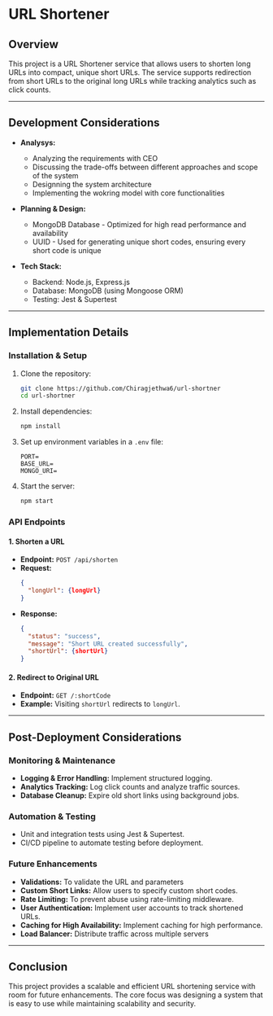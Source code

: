 # URL Shortener

## Overview
This project is a URL Shortener service that allows users to shorten long URLs into compact, unique short URLs. The service supports redirection from short URLs to the original long URLs while tracking analytics such as click counts.

---

## Development Considerations
- **Analysys:**
  - Analyzing the requirements with CEO
  - Discussing the trade-offs between different approaches and scope of the system
  - Designning the system architecture
  - Implementing the wokring model with core functionalities

- **Planning & Design:**
  - MongoDB Database - Optimized for high read performance and availability
  - UUID - Used for generating unique short codes, ensuring every short code is unique

- **Tech Stack:**
  - Backend: Node.js, Express.js
  - Database: MongoDB (using Mongoose ORM)
  - Testing: Jest & Supertest

---

## Implementation Details

### Installation & Setup
1. Clone the repository:
   ```sh
   git clone https://github.com/Chiragjethwa6/url-shortner
   cd url-shortner
   ```
2. Install dependencies:
   ```sh
   npm install
   ```
3. Set up environment variables in a `.env` file:
   ```env
   PORT=
   BASE_URL=
   MONGO_URI=
   ```
4. Start the server:
   ```sh
   npm start
   ```

### API Endpoints

#### 1. Shorten a URL
- **Endpoint:** `POST /api/shorten`
- **Request:**
  ```json
  {
    "longUrl": {longUrl}
  }
  ```
- **Response:**
  ```json
  {
    "status": "success",
    "message": "Short URL created successfully",
    "shortUrl": {shortUrl}
  }
  ```

#### 2. Redirect to Original URL
- **Endpoint:** `GET /:shortCode`
- **Example:** Visiting `shortUrl` redirects to `longUrl`.

---

## Post-Deployment Considerations

### Monitoring & Maintenance
- **Logging & Error Handling:** Implement structured logging.
- **Analytics Tracking:** Log click counts and analyze traffic sources.
- **Database Cleanup:** Expire old short links using background jobs.

### Automation & Testing
- Unit and integration tests using Jest & Supertest.
- CI/CD pipeline to automate testing before deployment.

### Future Enhancements
- **Validations:** To validate the URL and parameters
- **Custom Short Links:** Allow users to specify custom short codes.
- **Rate Limiting:** To prevent abuse using rate-limiting middleware.
- **User Authentication:** Implement user accounts to track shortened URLs.
- **Caching for High Availability:** Implement caching for high performance.
- **Load Balancer:** Distribute traffic across multiple servers

---

## Conclusion
This project provides a scalable and efficient URL shortening service with room for future enhancements. The core focus was designing a system that is easy to use while maintaining scalability and security.


